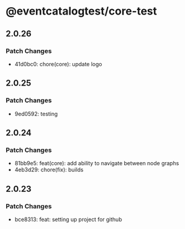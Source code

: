 # @eventcatalogtest/core-test

## 2.0.26

### Patch Changes

- 41d0bc0: chore(core): update logo

## 2.0.25

### Patch Changes

- 9ed0592: testing

## 2.0.24

### Patch Changes

- 81bb9e5: feat(core): add ability to navigate between node graphs
- 4eb3d29: chore(fix): builds

## 2.0.23

### Patch Changes

- bce8313: feat: setting up project for github
